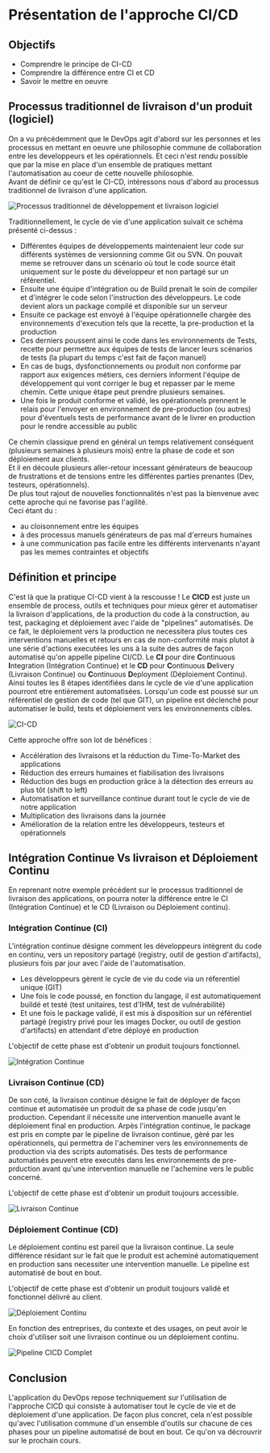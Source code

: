 # Présentation de l'approche CI/CD

## Objectifs

- Comprendre le principe de CI-CD
- Comprendre la différence entre CI et CD
- Savoir le mettre en oeuvre

## Processus traditionnel de livraison d'un produit (logiciel)

On a vu précédemment que le DevOps agit d'abord sur les personnes et les processus en mettant en oeuvre une philosophie commune de collaboration entre les developpeurs et les opérationnels. Et ceci n'est rendu possible que par la mise en place d'un ensemble de pratiques mettant l'automatisation au coeur de cette nouvelle philosophie.</br>
Avant de définir ce qu'est le CI-CD, intéressons nous d'abord au processus traditionnel de livraison d'une application.<br>

![Processus traditionnel de développement et livraison logiciel](../img/processus-tradi.png)

Traditionnellement, le cycle de vie d'une application suivait ce schéma présenté ci-dessus :
- Différentes équipes de développements maintenaient leur code sur différents systèmes de versionning comme Git ou SVN. On pouvait meme se retrouver dans un scénario où tout le code source était uniquement sur le poste du développeur et non partagé sur un référentiel.
- Ensuite une équipe d'intégration ou de Build prenait le soin de compiler et d'intégrer le code selon l'instruction des développeurs. Le code devient alors un package compilé et disponible sur un serveur
- Ensuite ce package est envoyé à l'équipe opérationnelle chargée des environnements d'execution tels que la recette, la pre-production et la production
- Ces derniers poussent ainsi le code dans les environnements de Tests, recette pour permettre aux équipes de tests de lancer leurs scénarios de tests (la plupart du temps c'est fait de façon manuel)
- En cas de bugs, dysfonctionnements ou produit non conforme par rapport aux exigences métiers, ces derniers informent l'équipe de développement qui vont corriger le bug et repasser par le meme chemin. Cette unique étape peut prendre plusieurs semaines.
- Une fois le produit conforme et validé, les opérationnels prennent le relais pour l'envoyer en environnement de pre-production (ou autres) pour d'éventuels tests de performance avant de le livrer en production pour le rendre accessible au public

Ce chemin classique prend en général un temps relativement conséquent (plusieurs semaines à plusieurs mois) entre la phase de code et son déploiement aux clients.</br>
Et il en découle plusieurs aller-retour incessant générateurs de beaucoup de frustrations et de tensions entre les différentes parties prenantes (Dev, testeurs, opérationnels). </br>
De plus tout rajout de nouvelles fonctionnalités n'est pas la bienvenue avec cette aproche qui ne favorise pas l'agilité.</br>
Ceci étant du :
- au cloisonnement entre les équipes
- à des processus manuels générateurs de pas mal d'erreurs humaines
- à une communication pas facile entre les différents intervenants n'ayant pas les memes contraintes et objectifs  

## Définition et principe

C'est là que la pratique CI-CD vient à la rescousse !
Le **CICD** est juste un ensemble de process, outils et techniques pour mieux gérer et automatiser la livraison d'applications, de la production du code à la construction, au test, packaging et déploiement avec l'aide de "pipelines" automatisés.
De ce fait, le déploiement vers la production ne necessitera plus toutes ces interventions manuelles et retours en cas de non-conformité mais plutot à une série d'actions executées les uns à la suite des autres de façon automatisé qu'on appelle pipeline CI/CD.
Le **CI** pour dire **C**ontinuous **I**ntegration (Intégration Continue) et le **CD** pour **C**ontinuous **D**elivery (Livraison Continue) ou **C**ontinuous **D**eployment (Déploiement Continu).
Ainsi toutes les 8 étapes identifiées dans le cycle de vie d'une application pourront etre entièrement automatisées. 
Lorsqu'un code est poussé sur un référentiel de gestion de code (tel que GIT), un pipeline est déclenché pour automatiser le build, tests et déploiement vers les environnements cibles.

![CI-CD](../img/CICD-loop.png)

Cette approche offre son lot de bénéfices :
- Accélération des livraisons et la réduction du Time-To-Market des applications
- Réduction des erreurs humaines et fiabilisation des livraisons
- Réduction des bugs en production grâce à la détection des erreurs au plus tôt (shift to left) 
- Automatisation et surveillance continue durant tout le cycle de vie de notre application
- Multiplication des livraisons dans la journée
- Amélioration de la relation entre les développeurs, testeurs et opérationnels


## Intégration Continue Vs livraison et Déploiement Continu

En reprenant notre exemple précédent sur le processus traditionnel de livraison des applications, on pourra noter la différence entre le CI (Intégration Continue) et le CD (Livraison ou Déploiement continu).

### Intégration Continue (CI)

L'intégration continue désigne comment les développeurs intègrent du code en continu, vers un repository partagé (registry, outil de gestion d'artifacts), plusieurs fois par jour avec l'aide de l'automatisation.
- Les développeurs gèrent le cycle de vie du code via un réferentiel unique (GIT)
- Une fois le code poussé, en fonction du langage, il est automatiquement buildé et testé (test unitaires, test d'IHM, test de vulnérabilité)
- Et une fois le package validé, il est mis à disposition sur un référentiel partagé (registry privé pour les images Docker, ou outil de gestion d'artifacts) en attendant d'etre déployé en production

L'objectif de cette phase est d'obtenir un produit toujours fonctionnel.

![Intégration Continue](../img/continuous-integration.png)


### Livraison Continue (CD)

De son coté, la livraison continue désigne le fait de déployer de façon continue et automatisée un produit de sa phase de code jusqu'en production. Cependant il nécessite une intervention manuelle avant le déploiement final en production.
Arpès l'intégration continue, le package est pris en compte par le pipeline de livraison continue, gèré par les opérationnels, qui permettra de l'acheminer vers les environnements de production via des scripts automatisés.
Des tests de performance automatisés peuvent etre executés dans les environnements de pre-prduction avant qu'une intervention manuelle ne l'achemine vers le public concerné.

L'objectif de cette phase est d'obtenir un produit toujours accessible.

![Livraison Continue](../img/continuous-delivery.png)


### Déploiement Continue (CD)

Le déploiement continu est pareil que la livraison continue. La seule différence résidant sur le fait que le produit est acheminé automatiquement en production sans necessiter une intervention manuelle.
Le pipeline est automatisé de bout en bout.

L'objectif de cette phase est d'obtenir un produit toujours validé et fonctionnel délivré au client.

![Déploiement Continu](../img/continuous-deployment.png)



En fonction des entreprises, du contexte et des usages, on peut avoir le choix d'utiliser soit une livraison continue ou un déploiement continu.

![Pipeline CICD Complet](../img/CICD-complet.png)

## Conclusion

L'application du DevOps repose techniquement sur l'utilisation de l'approche CICD qui consiste à automatiser tout le cycle de vie et de déploiement d'une application.
De façon plus concret, cela n'est possible qu'avec l'utilisation commune d'un ensemble d'outils sur chacune de ces phases pour un pipeline automatisé de bout en bout.
Ce qu'on va décrouvrir sur le prochain cours.
